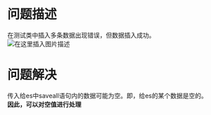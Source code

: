 # 问题描述

在测试类中插入多条数据出现错误，但数据插入成功。  
![在这里插入图片描述](https://img-blog.csdnimg.cn/c3d67f8e6eee42aabf56cfc90472c0e1.png)

# 问题解决

传入给es中saveall语句内的数据可能为空。即，给es的某个数据是空的。  
**因此，可以对空值进行处理**